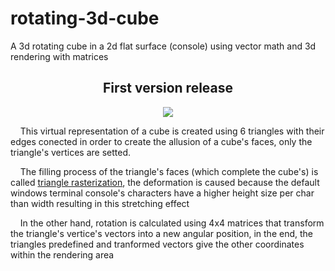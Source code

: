 # rotating-3d-cube
A 3d rotating cube  in a 2d flat surface (console) using vector math and 3d rendering with matrices

<h2 align="center">First version release</h2>
<p align="center">
	<a href="https://lh3.googleusercontent.com/drive-viewer/AKGpihZTrl_0jkSHhoBQkY56HgXMy1ckPpGdYVeRf-PT9SoWsYYOwvbw5obE9Y4C4xa8EQIRDMfDEprPN3sXOErU2AnXR_Dg9EDtqO4=s2560?source=screenshot.guru"> <img src="https://lh3.googleusercontent.com/drive-viewer/AKGpihZTrl_0jkSHhoBQkY56HgXMy1ckPpGdYVeRf-PT9SoWsYYOwvbw5obE9Y4C4xa8EQIRDMfDEprPN3sXOErU2AnXR_Dg9EDtqO4=s2560"
		style="
			max-height: 500px;
			max-width:  500px;
		"
	/>
	</a>
</p>

&nbsp;&nbsp;&nbsp;&nbsp;This virtual representation of a cube is created using 6 triangles with their edges conected in order to create the allusion of a cube's faces, only the triangle's vertices are setted.

&nbsp;&nbsp;&nbsp;&nbsp;The filling process of the triangle's faces (which complete the cube's) is called [triangle rasterization](https://www.scratchapixel.com/lessons/3d-basic-rendering/rasterization-practical-implementation/rasterization-stage.html), the deformation is caused because the default windows terminal console's characters have a higher height size per char than width resulting in this stretching effect 

&nbsp;&nbsp;&nbsp;&nbsp;In the other hand, rotation is calculated using 4x4 matrices that transform the triangle's vertice's vectors into a new angular position, in the end, the triangles predefined and tranformed vectors give the other coordinates within the rendering area